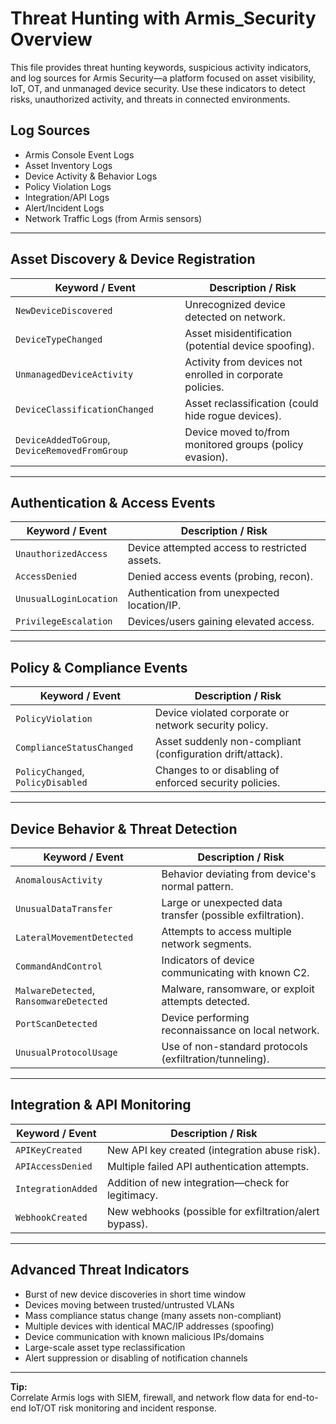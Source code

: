 # Threat Hunting with Armis_Security Overview

This file provides threat hunting keywords, suspicious activity indicators, and log sources for Armis Security—a platform focused on asset visibility, IoT, OT, and unmanaged device security. Use these indicators to detect risks, unauthorized activity, and threats in connected environments.

## Log Sources
- Armis Console Event Logs  
- Asset Inventory Logs  
- Device Activity & Behavior Logs  
- Policy Violation Logs  
- Integration/API Logs  
- Alert/Incident Logs  
- Network Traffic Logs (from Armis sensors)  

---

## Asset Discovery & Device Registration

| **Keyword / Event**                   | **Description / Risk**                                    |
| ------------------------------------- | --------------------------------------------------------- |
| `NewDeviceDiscovered`                 | Unrecognized device detected on network.                  |
| `DeviceTypeChanged`                   | Asset misidentification (potential device spoofing).      |
| `UnmanagedDeviceActivity`             | Activity from devices not enrolled in corporate policies. |
| `DeviceClassificationChanged`         | Asset reclassification (could hide rogue devices).        |
| `DeviceAddedToGroup`, `DeviceRemovedFromGroup` | Device moved to/from monitored groups (policy evasion). |

---

## Authentication & Access Events

| **Keyword / Event**               | **Description / Risk**                                 |
| --------------------------------- | ------------------------------------------------------ |
| `UnauthorizedAccess`              | Device attempted access to restricted assets.          |
| `AccessDenied`                    | Denied access events (probing, recon).                 |
| `UnusualLoginLocation`            | Authentication from unexpected location/IP.            |
| `PrivilegeEscalation`             | Devices/users gaining elevated access.                 |

---

## Policy & Compliance Events

| **Keyword / Event**             | **Description / Risk**                                      |
| ------------------------------- | ----------------------------------------------------------- |
| `PolicyViolation`               | Device violated corporate or network security policy.       |
| `ComplianceStatusChanged`       | Asset suddenly non-compliant (configuration drift/attack).  |
| `PolicyChanged`, `PolicyDisabled`| Changes to or disabling of enforced security policies.      |

---

## Device Behavior & Threat Detection

| **Keyword / Event**                     | **Description / Risk**                                     |
| --------------------------------------- | ---------------------------------------------------------- |
| `AnomalousActivity`                     | Behavior deviating from device's normal pattern.           |
| `UnusualDataTransfer`                   | Large or unexpected data transfer (possible exfiltration). |
| `LateralMovementDetected`               | Attempts to access multiple network segments.              |
| `CommandAndControl`                     | Indicators of device communicating with known C2.          |
| `MalwareDetected`, `RansomwareDetected` | Malware, ransomware, or exploit attempts detected.         |
| `PortScanDetected`                      | Device performing reconnaissance on local network.         |
| `UnusualProtocolUsage`                  | Use of non-standard protocols (exfiltration/tunneling).    |

---

## Integration & API Monitoring

| **Keyword / Event**         | **Description / Risk**                                 |
| --------------------------- | ------------------------------------------------------ |
| `APIKeyCreated`             | New API key created (integration abuse risk).          |
| `APIAccessDenied`           | Multiple failed API authentication attempts.           |
| `IntegrationAdded`          | Addition of new integration—check for legitimacy.      |
| `WebhookCreated`            | New webhooks (possible for exfiltration/alert bypass). |

---

## Advanced Threat Indicators

- Burst of new device discoveries in short time window  
- Devices moving between trusted/untrusted VLANs  
- Mass compliance status change (many assets non-compliant)  
- Multiple devices with identical MAC/IP addresses (spoofing)  
- Device communication with known malicious IPs/domains  
- Large-scale asset type reclassification  
- Alert suppression or disabling of notification channels

---

**Tip:**  
Correlate Armis logs with SIEM, firewall, and network flow data for end-to-end IoT/OT risk monitoring and incident response.

